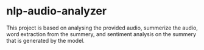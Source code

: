 # nlp-audio-analyzer
This project is based on analysing the provided audio, summerize the audio, word extraction from the summery, and sentiment analysis on the summery that is generated by the model.
